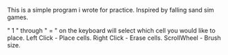This is a simple program i wrote for practice. Inspired by falling sand sim games.

" 1 " through " = " on the keyboard will select which cell you would like to place.
Left Click - Place cells.
Right Click - Erase cells.
ScrollWheel - Brush size.
